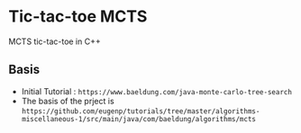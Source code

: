 # Tic-tac-toe MCTS
MCTS tic-tac-toe in C++

## Basis
- Initial Tutorial : `https://www.baeldung.com/java-monte-carlo-tree-search`
- The basis of the prject is `https://github.com/eugenp/tutorials/tree/master/algorithms-miscellaneous-1/src/main/java/com/baeldung/algorithms/mcts`
